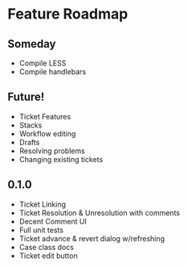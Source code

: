 # Feature Roadmap

## Someday
 * Compile LESS
 * Compile handlebars

## Future!
 * Ticket Features
  * Stacks
 * Workflow editing
  * Drafts
  * Resolving problems
  * Changing existing tickets

## 0.1.0
 * Ticket Linking
 * Ticket Resolution & Unresolution with comments
 * Decent Comment UI
 * Full unit tests
 * Ticket advance & revert dialog w/refreshing
 * Case class docs
 * Ticket edit button
